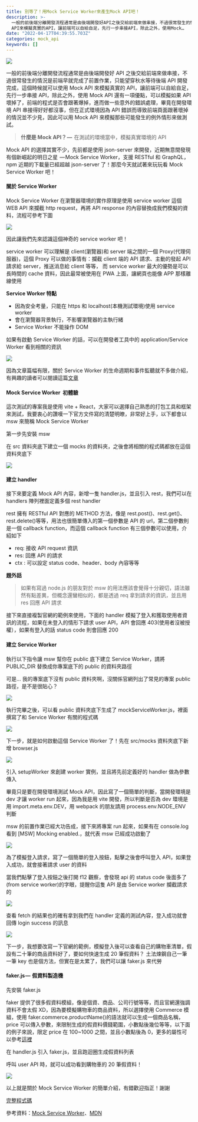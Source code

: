 ```yaml
---
title: 別等了！用Mock Service Worker來產生Mock API吧！
description: >-
  一般的前後端分離開發流程通常是由後端開發好API之後交給前端來做串接，不過很常發生的情況是前端早就完成了前置作業，只能望穿秋水等待後端API開發完成，這個時候就可以使用Mock
  API來模擬真實的API，讓前端可以自給自足，先行一步串接API，除此之外，使用Mock…
date: "2022-04-17T04:39:55.703Z"
categories: mock_api
keywords: []
---
```


![](/Users/joectchang_mac/Downloads/medium-export-a/post2022/md_1697073583233/img/1__kalnHosFvOQaoWouz3ZYcA.jpeg)

一般的前後端分離開發流程通常是由後端開發好 API 之後交給前端來做串接，不過很常發生的情況是前端早就完成了前置作業，只能望穿秋水等待後端 API 開發完成，這個時候就可以使用 Mock API 來模擬真實的 API，讓前端可以自給自足，先行一步串接 API，除此之外，使用 Mock API 還有一項優點，可以模擬如果 API 壞掉了，前端的程式是否會跟著爆掉，進而做一些意外的錯誤處理，畢竟在開發環境 API 串接得好好都沒事，但在正式環境因為 API 錯誤而導致前端頁面跟著壞掉的情況並不少見，因此可以用 Mock API 來模擬那些可能發生的例外情形來做測試。

> **什麼是 Mock API？ —**  在測試的環境當中，模擬真實環境的 API

Mock API 的選擇其實不少，先前都是使用 json-server 來開發，近期無意間發現有個新崛起的明日之星  — Mock Service Worker，支援 RESTful 和 GraphQL，npm 近期的下載量已經超越 json-server 了！那麼今天就試著來玩玩看 Mock Service Worker 吧！

#### 關於 Service Worker

Mock Service Worker 在瀏覽器環境的實作原理是使用 service worker 這個 WEB API 來攔截 http request，再將 API response 的內容替換成我們模擬的資料，流程可參考下圖

![](/Users/joectchang_mac/Downloads/medium-export-a/post2022/md_1697073583233/img/1__R8vnAecuP5FhhoSahbCJsw.jpeg)

因此讓我們先來認識這個神奇的 service worker 吧！

service worker 可以理解是 client(瀏覽器)和 server 端之間的一個 Proxy(代理伺服器)，這個 Proxy 可以做的事情有：攔截 client 端的 API 請求、主動的發起 API 請求給 server，推送消息給 client 等等， 而 service worker 最大的優勢是可以長時間的 cache 資料，因此最常被使用在 PWA 上面，讓網頁也能像 APP 那樣離線使用

**Service Worker 特點**

- 因為安全考量，只能在 https 和 localhost(本機測試環境)使用 service worker
- 會在瀏覽器背景執行，不影響瀏覽器的主執行緒
- Service Worker 不能操作 DOM

如果有啟動 Service Worker 的話，可以在開發者工具中的 application/Service Worker 看到相關的資訊

![](/Users/joectchang_mac/Downloads/medium-export-a/post2022/md_1697073583233/img/1__HXaQYfizT3BmWl4hhyN__kg.png)

因為文章篇幅有限，關於 Service Worker 的生命週期和事件監聽就不多做介紹，有興趣的讀者可以閱讀這篇[文章](https://ithelp.ithome.com.tw/articles/10216819)

#### Mock Service Worker  初體驗

這次測試的專案我是使用 vite + React，大家可以選擇自己熟悉的打包工具和框架來測試，我要衷心的讚嘆一下官方文件寫的清楚明暸，非常好上手，以下都會以 msw 來簡稱 Mock Service Worker

第一步先安裝 msw

在 src 資料夾底下建立一個 mocks 的資料夾，之後會將相關的程式碼都放在這個資料夾底下

![](/Users/joectchang_mac/Downloads/medium-export-a/post2022/md_1697073583233/img/1__uKv7PmAE8k3ambVX8iUXFQ.png)

#### 建立 handler

接下來要定義 Mock API 內容，新增一隻 handler.js，並且引入 rest，我們可以在 handlers 陣列裡面定義多個 rest handler

rest 擁有 RESTful API 對應的 METHOD 方法，像是 rest.post()、rest.get()、rest.delete()等等，用法也很簡單傳入的第一個參數是 API 的 url，第二個參數則是一個 callback function，而這個 callback function 有三個參數可以使用，介紹如下

- req: 接收 API request 資訊
- res: 回應 API 的請求
- ctx : 可以設定 status code、header、body 內容等等

**題外話**

> 如果有寫過 node.js 的朋友對於 msw 的用法應該會覺得十分親切，語法雖然有點差異，但概念還蠻相似的，都是透過 req 拿到請求的資訊，並且用 res 回應 API 請求

接下來直接複製官網的範例來使用，下面的 handler 模擬了登入和獲取使用者資訊的流程，如果在未登入的情形下請求 user API，API 會回應 403(使用者沒被授權），如果有登入的話 status code 則會回應 200

#### 建立 Service Worker

執行以下指令讓 msw 幫你在 public 底下建立 Service Worker，請將 PUBLIC_DIR 替換成你專案底下的 public 的資料夾路徑

可是… 我的專案底下沒有 public 資料夾啊，沒關係官網列出了常見的專案 public 路徑，是不是很貼心？

![](/Users/joectchang_mac/Downloads/medium-export-a/post2022/md_1697073583233/img/1__fFw5lXRJ__1LFG3bBY1LedQ.png)

執行完畢之後，可以看 public 資料夾底下生成了 mockServiceWorker.js，裡面撰寫了和 Service Worker 有關的程式碼

![](/Users/joectchang_mac/Downloads/medium-export-a/post2022/md_1697073583233/img/1__VbT8rShd__JAXiwsfmR5nhg.png)

下一步，就是如何啟動這個 Service Worker 了！先在 src/mocks 資料夾底下新增 browser.js

![](/Users/joectchang_mac/Downloads/medium-export-a/post2022/md_1697073583233/img/1__BJ48i8JxFxGLhTDlHECJVw.png)

引入 setupWorker 來創建 worker 實例，並且將先前定義好的 handler 做為參數傳入

畢竟只是要在開發環境測試 Mock API，因此寫了一個簡單的判斷，當開發環境是 dev 才讓 worker run 起來，因為我是用 vite 開發，所以判斷是否為 dev 環境是用 import.meta.env.DEV，用 webpack 的朋友請用 process.env.NODE_ENV 判斷

msw 的前置作業已經大功告成，接下來將專案 run 起來，如果有在 console.log 看到 \[MSW\] Mocking enabled.，就代表 msw 已經成功啟動了

![](/Users/joectchang_mac/Downloads/medium-export-a/post2022/md_1697073583233/img/1__YjSzyfD7WpycOeavFH3Piw.png)

為了模擬登入請求，寫了一個簡單的登入按鈕，點擊之後會呼叫登入 API，如果登入成功，就會接著請求 user 的資料

當我們點擊了登入按鈕之後打開 f12 觀察，會發現 api 的 status code 後面多了(from service worker)的字眼，提醒你這隻 API 是由 Service worker 攔截請求的

![](/Users/joectchang_mac/Downloads/medium-export-a/post2022/md_1697073583233/img/1__3vwd5dLRUgDdzpR__oY0__lg.png)

查看 fetch 的結果也的確有拿到我們在 handler 定義的測試內容，登入成功就會回傳 login success 的訊息

![](/Users/joectchang_mac/Downloads/medium-export-a/post2022/md_1697073583233/img/1__aOoBsp9ATWVkT0QIApDIaw.png)

下一步，我想要改寫一下官網的範例，模擬登入後可以查看自己的購物車清單，假設有二十筆的商品資料好了，要如何快速生成 20 筆假資料？ 土法煉鋼自己一筆一筆 key 也是個方法，但實在是太累了，我們可以讓 faker.js 來代勞

#### faker.js —  假資料製造機

先安裝 faker.js

faker 提供了很多假資料模組，像是個資、商品、公司行號等等，而且官網還強調資料不會太假 XD，因為要模擬購物車的商品資料，所以選擇使用 Commerce 模組，使用 faker.commerce.productName()的語法就可以生成一個商品名稱，price 可以傳入參數，來限制生成的假資料價錢範圍，小數點後幾位等等，以下面的例子來說，限定 price 在 100~1000 之間，並且小數點後為 0，更多的屬性可以參考[這裡](https://fakerjs.dev/api/commerce.html)

在 handler.js 引入 faker.js，並且跑迴圈生成假資料列表

呼叫 user API 時，就可以成功看到購物車的 20 筆假資料！

![](/Users/joectchang_mac/Downloads/medium-export-a/post2022/md_1697073583233/img/1__24qQJ1bXSP70NuQZyTUKEg.png)

以上就是關於 Mock Service Worker 的簡單介紹，有錯歡迎指正！謝謝

[完整程式碼](https://github.com/ChangChiao/msw_test)

參考資料：[Mock Service Worker](https://mswjs.io/)、[MDN](https://developer.mozilla.org/zh-CN/docs/Web/API/Service_Worker_API/Using_Service_Workers)
